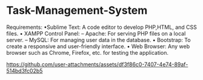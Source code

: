 # Task-Management-System

Requirements:
•Sublime Text: A code editor to develop PHP,HTML, and CSS files.
• XAMPP Control Panel:
  – Apache: For serving PHP files on a local server.
  – MySQL: For managing user data in the database.
• Bootstrap: To create a responsive and user-friendly interface.
• Web Browser: Any web browser such as Chrome, Firefox, etc. for testing the application.

https://github.com/user-attachments/assets/df3f86c0-7407-4e74-89af-514bd3fc02b5
